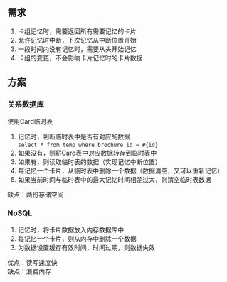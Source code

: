 ## 需求
1. 卡组记忆时，需要返回所有需要记忆的卡片
2. 允许记忆时中断，下次记忆从中断位置开始
3. 一段时间内没有记忆时，需要从头开始记忆
4. 卡组的变更，不会影响卡片记忆时的卡片数据


## 方案
### 关系数据库
使用Card临时表
1. 记忆时，判断临时表中是否有对应的数据  
``select * from temp where brochure_id = #{id}``
2. 如果没有，则将Card表中对应数据转存到临时表中
3. 如果有，则读取临时表的数据（实现记忆中断位置）
4. 每记忆一个卡片，从临时表中删除一个数据（数据清空，又可以重新记忆）
5. 如果当前时间与临时表中的最大记忆时间相差过大，则清空临时表数据

缺点：两份存储空间

### NoSQL
1. 记忆时，将卡片数据放入内存数据库中
2. 每记忆一个卡片，则从内存中删除一个数据
3. 为数据设置缓存有效时间，时间过期，则数据失效

优点：读写速度快  
缺点：浪费内存  
